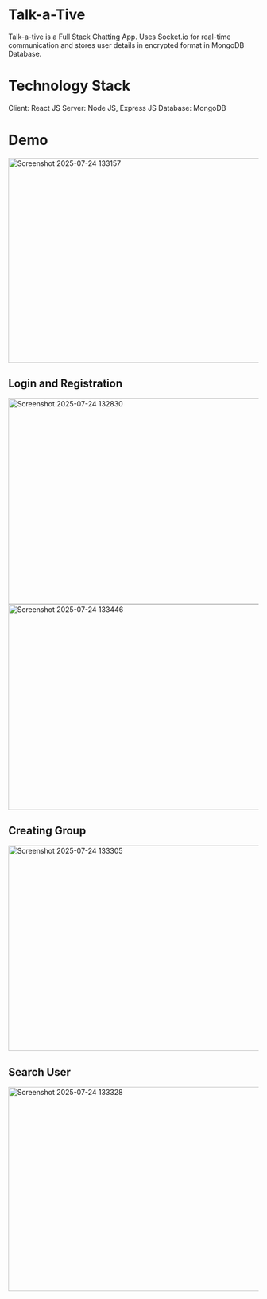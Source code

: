 # **Talk-a-Tive**
Talk-a-tive is a Full Stack Chatting App. Uses Socket.io for real-time communication and stores user details in encrypted format in MongoDB Database.
# **Technology Stack**
Client: React JS
Server: Node JS, Express JS
Database: MongoDB
# **Demo**
<img width="959" height="411" alt="Screenshot 2025-07-24 133157" src="https://github.com/user-attachments/assets/c80b6c66-dea5-4f29-bb5e-d601db3e158d" />

## Login and Registration

<img width="959" height="413" alt="Screenshot 2025-07-24 132830" src="https://github.com/user-attachments/assets/f5df76c2-558a-4a73-bfdc-5b733b79aaad" />

<img width="959" height="413" alt="Screenshot 2025-07-24 133446" src="https://github.com/user-attachments/assets/b97c2579-5569-4462-a810-f8c4279a0e87" />

## Creating Group

<img width="959" height="413" alt="Screenshot 2025-07-24 133305" src="https://github.com/user-attachments/assets/474f0c56-30e2-4ee7-91b2-15405e789e2e" />

## Search User

<img width="959" height="410" alt="Screenshot 2025-07-24 133328" src="https://github.com/user-attachments/assets/9437d0db-abf5-4802-8d31-c8d969e2e56f" />
